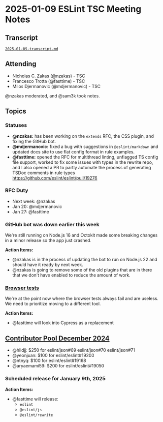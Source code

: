 # 2025-01-09 ESLint TSC Meeting Notes

## Transcript

[`2025-01-09-transcript.md`](2025-01-09-transcript.md)

## Attending

- Nicholas C. Zakas (@nzakas) - TSC
- Francesco Trotta (@fasttime) - TSC
- Milos Djermanovic (@mdjermanovic) - TSC

@nzakas moderated, and @sam3k took notes.

## Topics

### Statuses

* **@nzakas:** has been working on the `extends` RFC, the CSS plugin, and fixing the GitHub bot.
* **@mdjermanovic:** fixed a bug with suggestions in `@eslint/markdown` and updated docs site to use flat config format in rule examples.
* **@fasttime:** opened the RFC for multithread linting, unflagged TS config file support, worked to fix some issues with types in the rewrite repo, and I also opened a PR to partly automate the process of generating TSDoc comments in rule types https://github.com/eslint/eslint/pull/19276

### RFC Duty
* Next week: @nzakas
* Jan 20: @mdjermanovic
* Jan 27: @fasttime

### GitHub bot was down earlier this week

We're still running on Node.js 16 and Octokit made some breaking changes in a minor release so the app just crashed. 

**Action Items:** 

* @nzakas is in the process of updating the bot to run on Node.js 22 and should have it ready by next week. 
* @nzakas is going to remove some of the old plugins that are in there that we don't have enabled to reduce the amount of work.

### [Browser tests](https://github.com/eslint/eslint/issues/19234)

We're at the point now where the browser tests always fail and are useless. We need to prioritize moving to a different tool.

**Action Items:** 

* @fasttime will look into Cypress as a replacement

## [Contributor Pool December 2024](https://github.com/issues?q=org%3Aeslint+label%3A%22contributor+pool%22+merged%3A2024-12-01..2024-12-31)


- @hildjj: $250 for eslint/json#69 eslint/json#70 eslint/json#71
- @yeonjuan: $100 for eslint/eslint#19200
- @ntnyq: $100 for eslint/eslint#19168
- @aryaemami59: $200 for eslint/eslint#19050

### Scheduled release for January 9th, 2025

**Action Items:**

- @fasttime will release:
  - `eslint`
  - `@eslint/js`
  - `@eslint/rewrite`

 
 
 

